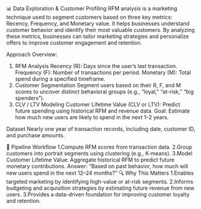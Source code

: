📊 Data Exploration & Customer Profiling
RFM analysis is a marketing technique used to segment customers based on three key metrics: Recency, Frequency, and Monetary value. It helps businesses understand customer behavior and identify their most valuable customers. By analyzing these metrics, businesses can tailor marketing strategies and personalize offers to improve customer engagement and retention. 

Approach Overview:
  1. RFM Analysis
     Recency (R): Days since the user’s last transaction.
     Frequency (F): Number of transactions per period.
     Monetary (M): Total spend during a specified timeframe.
  2. Customer Segmentation
     Segment users based on their R, F, and M scores to uncover distinct behavioral groups (e.g., “loyal,” “at-risk,” “big spenders”).
  3. CLV / LTV Modeling
     Customer Lifetime Value (CLV or LTV): Predict future spending using historical RFM and revenue data.
     Goal: Estimate how much new users are likely to spend in the next 1–2 years.

Dataset
  Nearly one year of transaction records, including date, customer ID, and purchase amounts.

🚀 Pipeline Workflow
    1.Compute RFM scores from transaction data.
    2.Group customers into portrait segments using clustering (e.g., K‑means).
    3.Model Customer Lifetime Value:
        Aggregate historical RFM to predict future monetary contributions.
        Answer: “Based on past behavior, how much will new users spend in the next 12–24 months?”
🔍 Why This Matters
    1.Enables targeted marketing by identifying high-value or at-risk segments.
    2.Informs budgeting and acquisition strategies by estimating future revenue from new users.
    3.Provides a data-driven foundation for improving customer loyalty and retention.
